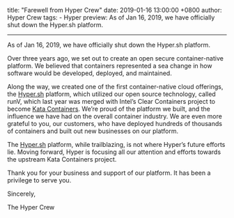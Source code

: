 title: "Farewell from Hyper Crew"
date: 2019-01-16 13:00:00 +0800
author: Hyper Crew
tags:
    - Hyper
preview: As of Jan 16, 2019, we have officially shut down the Hyper.sh platform.

---

As of Jan 16, 2019, we have officially shut down the Hyper.sh platform.

Over three years ago, we set out to create an open secure container-native platform. We believed that containers represented a sea change in how software would be developed, deployed, and maintained.

Along the way, we created one of the first container-native cloud offerings, the [Hyper.sh](http://hyper.sh/) platform, which utilized our open source technology, called runV, which last year was merged with Intel’s Clear Containers project to become [Kata Containers](http://www.katacontainers.io/). We’re proud of the platform we built, and the influence we have had on the overall container industry. We are even more grateful to you, our customers, who have deployed hundreds of thousands of containers and built out new businesses on our platform.

The [Hyper.sh](http://hyper.sh/) platform, while trailblazing, is not where Hyper’s future efforts lie. Moving forward, Hyper is focusing all our attention and efforts towards the upstream Kata Containers project.

Thank you for your business and support of our platform. It has been a privilege to serve you.

Sincerely,

The Hyper Crew
